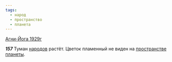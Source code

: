 ```yaml
---
tags:
  - народ
  - пространство
  - планета
---
```


[Агни-Йога 1929г](https://127.0.0.1:4002/agni/1929)

___157___
Туман [народов](../../../tags/#народ) растёт. Цветок пламенный не виден на [пространстве](../../../tags/#пространство) [планеты](../../../tags/#планета).